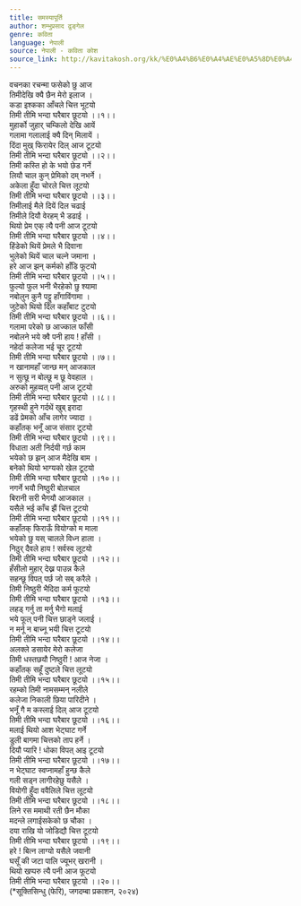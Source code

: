 ```yaml
---
title: समस्यापूर्ति
author: शम्भुप्रसाद ढुङ्गेल
genre: कविता
language: नेपाली
source: नेपाली - कविता कोश
source_link: http://kavitakosh.org/kk/%E0%A4%B6%E0%A4%AE%E0%A5%8D%E0%A4%AD%E0%A5%81%E0%A4%AA%E0%A5%8D%E0%A4%B0%E0%A4%B8%E0%A4%BE%E0%A4%A6_%E0%A4%A2%E0%A5%81%E0%A4%99%E0%A5%8D%E0%A4%97%E0%A5%87%E0%A4%B2
---
```


वचनका रचन्मा फसेको छु आज  
तिमीदेखि क्यै छैन मेरो इलाज ।  
कडा इश्कका आँचले चित्त भूटयो  
तिमी तीमि भन्दा घरैबार छूटयो ।।१।।  
मुहार्को जुहार् चम्किलो देखि आयें  
गलामा गलालाई क्यै दिन् मिलायें ।  
दिंदा मुख् फिरायेर दिल् आज टूटयो  
तिमी तीमि भन्दा घरैबार छूट्यो ।।२।।  
तिमी कस्ति हो के भयो छेड गर्ने  
लियौ चाल कुन् प्रेमिको दम् नभर्ने ।  
अकेला हुँदा चोरले चित्त लूटयो  
तिमी तीमि भन्दा घरैबार छूटयो ।।३।।  
तिमीलाई मैले दियें दिल चढाई  
तिमीले दियौ वेरहम् भै डढाई ।  
थियो प्रेम एक् त्यै पनी आज टूटयो  
तिमी तीमि भन्दा घरैबार छूटयो ।।४।।  
हिंडेको थियें प्रेमले भै दिवाना  
भुलेको थियें चाल चल्ने जमाना ।  
हरे आज झन् कर्मको हाँडि फूटयो  
तिमी तीमि भन्दा घरैबार छूटयो ।।५।।  
फुल्यो फुल भनी भैरहेको छु श्यामा  
नबोलुन कुनै पट्टु हाँगाविंगामा ।  
जुटेको थियो दिल कहाँबाट टुटयो  
तिमी तीमि भन्दा घरैबार छूटयो ।।६।।  
गलामा परेको छ आज्काल फाँसी  
नबोलने भये क्वै पनी हाय ! हाँसी ।  
नहेर्दा कलेजा भई चूर टूटयो  
तिमी तीमि भन्दा घरैबार छूटयो ।।७।।  
न खानामहाँ जान्छ मन् आजकाल  
न सुत्छू न बोल्छू म छू वेवहाल ।  
अरुको मुहव्वत् पनी आज टूटयो  
तिमी तीमि भन्दा घरैबार छूटयो ।।८।।  
गृहस्थी हुने गर्दथें खुब् इरादा  
डढें प्रेमको आँच लागेर ज्यादा ।  
कहाँतक् भनूँ आज संसार टूटयो  
तिमी तीमि भन्दा घरैबार छूटयो ।।९।।  
विधाता अती निर्दयी गर्छ काम  
भयेको छ झन् आज मैदेखि बाम ।  
बनेको थियो भाग्यको खेल टूटयो  
तिमी तीमि भन्दा घरैबार छूटयो ।।१०।।  
नगर्ने भयौ निष्ठुरी बोलचाल  
बिरानी सरी भैगयौ आजकाल ।  
यसैले भई काँच झैं चित्त टूटयो  
तिमी तीमि भन्दा घरैबार छूटयो ।।११।।  
कहाँतक् फिराऊँ वियोग्को म माला  
भयेको छु यस् चालले विध्न हाला ।  
निठुर् दैवले हाय ! सर्वस्व लूटयो  
तिमी तीमि भन्दा घरैबार छूटयो ।।१२।।  
हँसीलो मुहार् देख्न पाउन्न कैले  
सहन्छू विपत् पर्छ जो सब् करैले ।  
तिमी निष्ठुरी भैदिदा कर्म फूटयो  
तिमी तीमि भन्दा घरैबार छूटयो ।।१३।।  
लहड् गर्नु ता मर्नु भैगो मलाई  
भये फूल् पनी चित्त छाड्ने जलाई ।  
न मर्नू न बाच्नू भयी चित्त टूटयो  
तिमी तीमि भन्दा घरैबार छूटयो ।।१४।।  
अलक्ले डसायेर मेरो कलेजा  
तिमी धस्तछयौ निष्ठुरी ! आज नेजा ।  
कहाँतक् सहूँ दुष्टले चित्त लूटयो  
तिमी तीमि भन्दा घरैबार छूटयो ।।१५।।  
रहम्को तिमी नामसम्मन् नलीले  
कलेजा निकाली छिया पारिदीने ।  
भनूँ गै म कस्लाई दिल् आज टूटयो  
तिमी तीमि भन्दा घरैबार छूटयो ।।१६।।  
मलाई थियो आश भेट्घाट गर्ने  
डुली बागमा चित्तको ताप हर्ने ।  
दियौ प्यारि ! धोका विपत् आइ टूटयो  
तिमी तीमि भन्दा घरैबार छूटयो ।।१७।।  
न भेट्घाट स्वप्नामहाँ हुन्छ कैले  
गली सड्न लागीरहेछु यसैले ।  
वियोगी हुँदा ववैलिले चित्त लूटयो  
तिमी तीमि भन्दा घरैबार छूटयो ।।१८।।  
लिने रस ममाथी रती छैन मौका  
मदन्ले लगाईसकेको छ चौका ।  
दया राखि यो जोडिद्यौ चित्त टूटयो  
तिमी तीमि भन्दा घरैबार छूटयो ।।१९।।  
हरे ! बित्न लाग्यो यसैले जवानी  
घसूँ की जटा पालि ज्यूभर् खरानी ।  
थियो खप्परु त्यै पनी आज फूटयो  
तिमी तीमि भन्दा घरैबार छूटयो ।।२०।।  
(\*सूक्तिसिन्धु (फेरि), जगदम्बा प्रकाशन, २०२४)
